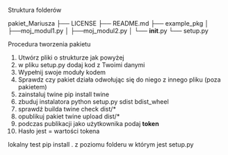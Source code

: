 Struktura folderów

pakiet_Mariusza
├── LICENSE
├── README.md
├── example_pkg
│	├──moj_modul1.py
│	├──moj_modul2.py
│   └── __init__.py
└── setup.py

Procedura tworzenia pakietu
1. Utwórz pliki o strukturze jak powyżej
2. w pliku setup.py dodaj kod z Twoimi danymi
3. Wypełnij swoje moduły kodem
4. Sprawdz czy pakiet działa odwołując się do niego z innego pliku (poza pakietem)
5. zainstaluj twine     pip install twine
6. zbuduj instalatora   python setup.py sdist bdist_wheel
7. sprawdź builda       twine check dist/*
8. opublikuj pakiet     twine upload dist/*
9. podczas publikacji jako użytkownika podaj __token__
10. Hasło jest = wartości tokena

lokalny test
pip install .
z poziomu folderu w którym jest setup.py